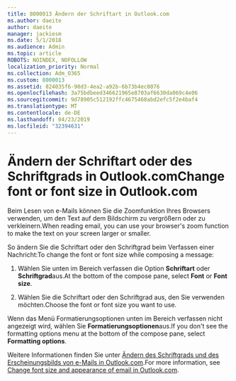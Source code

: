 ```yaml
---
title: 8000013 Ändern der Schriftart in Outlook.com
ms.author: daeite
author: daeite
manager: jackiesm
ms.date: 5/1/2018
ms.audience: Admin
ms.topic: article
ROBOTS: NOINDEX, NOFOLLOW
localization_priority: Normal
ms.collection: Adm_O365
ms.custom: 8000013
ms.assetid: 824035f6-90d3-4ea2-a92b-6b73b4ec0076
ms.openlocfilehash: 3a75bdbeed346621965e8703af6630da069c4e06
ms.sourcegitcommit: 9d78905c512192ffc4675468abd2efc5f2e4baf4
ms.translationtype: MT
ms.contentlocale: de-DE
ms.lasthandoff: 04/23/2019
ms.locfileid: "32394631"
---
```

# <a name="change-font-or-font-size-in-outlookcom"></a><span data-ttu-id="42eb3-102">Ändern der Schriftart oder des Schriftgrads in Outlook.com</span><span class="sxs-lookup"><span data-stu-id="42eb3-102">Change font or font size in Outlook.com</span></span>

<span data-ttu-id="42eb3-103">Beim Lesen von e-Mails können Sie die Zoomfunktion Ihres Browsers verwenden, um den Text auf dem Bildschirm zu vergrößern oder zu verkleinern.</span><span class="sxs-lookup"><span data-stu-id="42eb3-103">When reading email, you can use your browser's zoom function to make the text on your screen larger or smaller.</span></span>
  
<span data-ttu-id="42eb3-104">So ändern Sie die Schriftart oder den Schriftgrad beim Verfassen einer Nachricht:</span><span class="sxs-lookup"><span data-stu-id="42eb3-104">To change the font or font size while composing a message:</span></span>
  
1. <span data-ttu-id="42eb3-105">Wählen Sie unten im Bereich verfassen die Option **Schriftart** oder **Schriftgrad**aus.</span><span class="sxs-lookup"><span data-stu-id="42eb3-105">At the bottom of the compose pane, select **Font** or **Font size**.</span></span>
    
2. <span data-ttu-id="42eb3-106">Wählen Sie die Schriftart oder den Schriftgrad aus, den Sie verwenden möchten.</span><span class="sxs-lookup"><span data-stu-id="42eb3-106">Choose the font or font size you want to use.</span></span>
    
<span data-ttu-id="42eb3-107">Wenn das Menü Formatierungsoptionen unten im Bereich verfassen nicht angezeigt wird, wählen Sie **Formatierungsoptionen**aus.</span><span class="sxs-lookup"><span data-stu-id="42eb3-107">If you don't see the formatting options menu at the bottom of the compose pane, select **Formatting options**.</span></span>
  
<span data-ttu-id="42eb3-108">Weitere Informationen finden Sie unter [Ändern des Schriftgrads und des Erscheinungsbilds von e-Mails in Outlook.com](https://go.microsoft.com/fwlink/p/?linkid=873130).</span><span class="sxs-lookup"><span data-stu-id="42eb3-108">For more information, see [Change font size and appearance of email in Outlook.com](https://go.microsoft.com/fwlink/p/?linkid=873130).</span></span>
  

